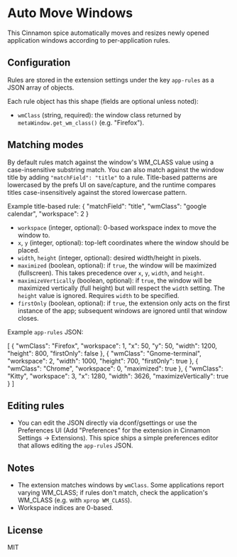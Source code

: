Auto Move Windows
=================

This Cinnamon spice automatically moves and resizes newly opened application windows according to per-application rules.

Configuration
-------------
Rules are stored in the extension settings under the key `app-rules` as a JSON array of objects.

Each rule object has this shape (fields are optional unless noted):

- `wmClass` (string, required): the window class returned by `metaWindow.get_wm_class()` (e.g. "Firefox").

Matching modes
--------------
By default rules match against the window's WM_CLASS value using a case-insensitive substring match. You can also match against the window title by adding `"matchField": "title"` to a rule. Title-based patterns are lowercased by the prefs UI on save/capture, and the runtime compares titles case-insensitively against the stored lowercase pattern.

Example title-based rule:
{
  "matchField": "title",
  "wmClass": "google calendar",
  "workspace": 2
}
- `workspace` (integer, optional): 0-based workspace index to move the window to.
- `x`, `y` (integer, optional): top-left coordinates where the window should be placed.
- `width`, `height` (integer, optional): desired width/height in pixels.
- `maximized` (boolean, optional): if `true`, the window will be maximized (fullscreen). This takes precedence over `x`, `y`, `width`, and `height`.
- `maximizeVertically` (boolean, optional): if `true`, the window will be maximized vertically (full height) but will respect the `width` setting. The `height` value is ignored. Requires `width` to be specified.
- `firstOnly` (boolean, optional): if `true`, the extension only acts on the first instance of the app; subsequent windows are ignored until that window closes.

Example `app-rules` JSON:

[
  {
    "wmClass": "Firefox",
    "workspace": 1,
    "x": 50,
    "y": 50,
    "width": 1200,
    "height": 800,
    "firstOnly": false
  },
  {
    "wmClass": "Gnome-terminal",
    "workspace": 2,
    "width": 1000,
    "height": 700,
    "firstOnly": true
  },
  {
    "wmClass": "Chrome",
    "workspace": 0,
    "maximized": true
  },
  {
    "wmClass": "Kitty",
    "workspace": 3,
    "x": 1280,
    "width": 3626,
    "maximizeVertically": true
  }
]

Editing rules
-------------
- You can edit the JSON directly via dconf/gsettings or use the Preferences UI (Add "Preferences" for the extension in Cinnamon Settings -> Extensions). This spice ships a simple preferences editor that allows editing the `app-rules` JSON.

Notes
-----
- The extension matches windows by `wmClass`. Some applications report varying WM_CLASS; if rules don't match, check the application's WM_CLASS (e.g. with `xprop WM_CLASS`).
- Workspace indices are 0-based.

License
-------
MIT
